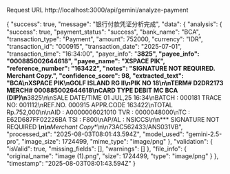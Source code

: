 Request URL
http://localhost:3000/api/gemini/analyze-payment

{
    "success": true,
    "message": "银行付款凭证分析完成",
    "data": {
        "analysis": {
            "success": true,
            "payment_status": "success",
            "bank_name": "BCA",
            "transaction_type": "Payment",
            "amount": 752000,
            "currency": "IDR",
            "transaction_id": "000915",
            "transaction_date": "2025-07-01",
            "transaction_time": "16:34:00",
            "payer_info": "************3825",
            "payee_info": "000885002644618",
            "payee_name": "XSPACE PIK",
            "reference_number": "163422",
            "notes": "SIGNATURE NOT REQUIRED. Merchant Copy.",
            "confidence_score": 98,
            "extracted_text": "BCA\nXSPACE PIK\nGOLF ISLAND RG II\nPIK NO 18\n\nTERM# D2DR2173 MERCH# 000885002644618\nCARD TYPE DEBIT MC BCA (DIP)\n************3825\n\nSALE DATE/TIME 01 JUL,25 16:34\nBATCH : 000181 TRACE NO: 001112\nREF.NO. 000915 APPR.CODE 163422\nTOTAL Rp.752,000\n\nAID : A0000006021010 TVR : 0000048000\nTC : E62D687FF02226BA TSI : F800\nAP/AL : NSICCS\n\n*** SIGNATURE NOT REQUIRED ***\n\n**Merchant Copy**\n\n73AC562433/ANS031VB",
            "processed_at": "2025-08-03T08:01:43.594Z",
            "model_used": "gemini-2.5-pro",
            "image_size": 1724499,
            "mime_type": "image/png"
        },
        "validation": {
            "isValid": true,
            "missing_fields": [],
            "warnings": []
        },
        "file_info": {
            "original_name": "image (1).png",
            "size": 1724499,
            "type": "image/png"
        }
    },
    "timestamp": "2025-08-03T08:01:43.594Z"
}